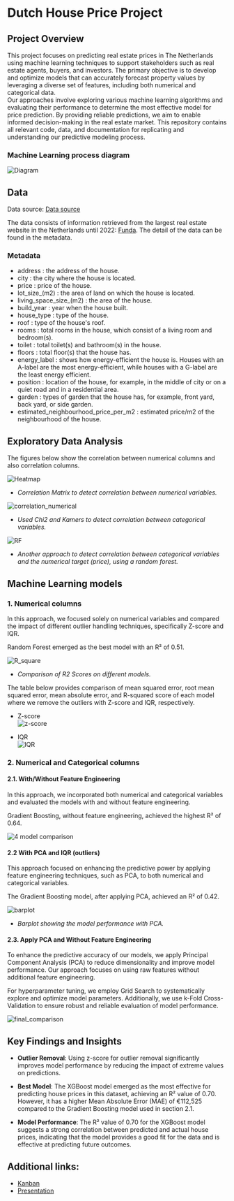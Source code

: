 # Dutch House Price Project

## Project Overview

This project focuses on predicting real estate prices in The Netherlands using machine learning techniques to support stakeholders such as real estate agents, buyers, and investors. The primary objective is to develop and optimize models that can accurately forecast property values by leveraging a diverse set of features, including both numerical and categorical data. <br> 
Our approaches involve exploring various machine learning algorithms and evaluating their performance to determine the most effective model for price prediction. By providing reliable predictions, we aim to enable informed decision-making in the real estate market. This repository contains all relevant code, data, and documentation for replicating and understanding our predictive modeling process.

### Machine Learning process diagram

![Diagram](charts/ML_process_diagram.png)

## Data
Data source: [Data source](https://www.kaggle.com/datasets/bryan2k19/dutch-house-prices-dataset) 

The data consists of information retrieved from the largest real estate website in the Netherlands until 2022: [Funda](https://www.funda.nl/en/). The detail of the data can be found in the metadata.

### Metadata
- address : the address of the house.
- city : the city where the house is located.
- price : price of the house.
- lot_size_(m2) : the area of land on which the house is located.
- living_space_size_(m2) : the area of the house. 
- build_year : year when the house built.
- house_type : type of the house.
- roof : type of the house's roof. 
- rooms : total rooms in the house, which consist of a living room and bedroom(s).
- toilet : total toilet(s) and bathroom(s) in the house.
- floors : total floor(s) that the house has.
- energy_label : shows how energy-efficient the house is. Houses with an A-label are the most energy-efficient, while houses with a G-label are the least energy efficient.
- position : location of the house, for example, in the middle of city or on a quiet road and in a residential area.
- garden : types of garden that the house has, for example, front yard, back yard, or side garden.
- estimated_neighbourhood_price_per_m2 : estimated price/m2 of the neighbourhood of the house. 

## Exploratory Data Analysis
The figures below show the correlation between numerical columns and also correlation columns.

![Heatmap](/charts/correlation_heatmap_numerical.png)
- *Correlation Matrix to detect correlation between numerical variables.*

![correlation_numerical](/charts/correlation_categorical.png)
- *Used Chi2 and Kamers to detect correlation between categorical variables.*

![RF](charts/RF_detect_categorical_variables.png)
- *Another approach to detect correlation between categorical variables and the numerical target (price), using a random forest.*

## Machine Learning models
### **1. Numerical columns**
In this approach, we focused solely on numerical variables and compared the impact of different outlier handling techniques, specifically Z-score and IQR.

Random Forest emerged as the best model with an R² of 0.51.

![R_square](/charts/R_squared_score_comparison_numerical.png)
- *Comparison of R2 Scores on different models.*

The table below provides comparison of mean squared error, root mean squared error, mean absolute error, and R-squared score of each model where we remove the outliers with Z-score and IQR, respectively.

- Z-score <br>
![z-score](/charts/summary_numerical_z-score.png)

- IQR <br>
![IQR](/charts/summary_numerical_iqr.png)

### **2. Numerical and Categorical columns**

#### 2.1. With/Without Feature Engineering
In this approach, we incorporated both numerical and categorical variables and evaluated the models with and without feature engineering.

Gradient Boosting, without feature engineering, achieved the highest R² of 0.64.

![4 model comparison](charts/Df_4model_comparison.png)

#### 2.2 With PCA and IQR (outliers)
This approach focused on enhancing the predictive power by applying feature engineering techniques, such as PCA, to both numerical and categorical variables.

The Gradient Boosting model, after applying PCA, achieved an R² of 0.42.

![barplot](charts/Barplot_4model_comparison.png)
- *Barplot showing the model performance with PCA.*

#### 2.3. Apply PCA and Without Feature Engineering
To enhance the predictive accuracy of our models, we apply Principal Component Analysis (PCA) to reduce dimensionality and improve model performance. Our approach focuses on using raw features without additional feature engineering. 

For hyperparameter tuning, we employ Grid Search to systematically explore and optimize model parameters. Additionally, we use k-Fold Cross-Validation to ensure robust and reliable evaluation of model performance.

![final_comparison](charts/Df_4model_comparison_final.png)

## Key Findings and Insights

- **Outlier Removal**: Using z-score for outlier removal significantly improves model performance by reducing the impact of extreme values on predictions.
  
- **Best Model**: The XGBoost model emerged as the most effective for predicting house prices in this dataset, achieving an R² value of 0.70. However, it has a higher Mean Absolute Error (MAE) of €112,525 compared to the Gradient Boosting model used in section 2.1.
  
- **Model Performance**: The R² value of 0.70 for the XGBoost model suggests a strong correlation between predicted and actual house prices, indicating that the model provides a good fit for the data and is effective at predicting future outcomes.


## Additional links:
- [Kanban](https://trello.com/b/VaFoOuYu/kanban-machine-learning)
- [Presentation](https://docs.google.com/presentation/d/1qfcNhSIu0wK0np3_r0tG_urZ6TMGynuDCCXd9tZdQSM/edit?pli=1#slide=id.g10facb75130_0_1464)
